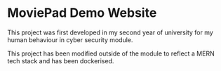 # MoviePad Demo Website

This project was first developed in my second year of university for my human behaviour in cyber security module.

This project has been modified outside of the module to reflect a MERN tech stack and has been dockerised.

